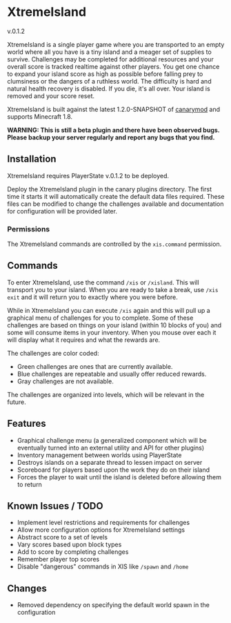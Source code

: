 XtremeIsland
============
v.0.1.2

XtremeIsland is a single player game where you are transported to an empty world where all you have is a tiny island and a meager set of supplies to survive. Challenges may be completed for additional resources and your overall score is tracked realtime against other players. You get one chance to expand your island score as high as possible before falling prey to clumsiness or the dangers of a ruthless world. The difficulty is hard and natural health recovery is disabled. If you die, it's all over. Your island is removed and your score reset.

XtremeIsland is built against the latest 1.2.0-SNAPSHOT of [canarymod](http://www.canarymod.net/) and supports Minecraft 1.8.

**WARNING:
This is still a beta plugin and there have been observed bugs. Please backup your server regularly and report any bugs that you find.**

## Installation
XtremeIsland requires PlayerState v.0.1.2 to be deployed.

Deploy the XtremeIsland plugin in the canary plugins directory. The first time it starts it will automatically create the default data files required. These files can be modified to change the challenges available and documentation for configuration will be provided later.

### Permissions
The XtremeIsland commands are controlled by the `xis.command` permission.

## Commands
To enter XtremeIsland, use the command `/xis` or `/xisland`. This will transport you to your island. When you are ready to take a break, use `/xis exit` and it will return you to exactly where you were before.

While in XtremeIsland you can execute `/xis` again and this will pull up a graphical menu of challenges for you to complete. Some of these challenges are based on things on your island (within 10 blocks of you) and some will consume items in your inventory. When you mouse over each it will display what it requires and what the rewards are.

The challenges are color coded:

* Green challenges are ones that are currently available.
* Blue challenges are repeatable and usually offer reduced rewards.
* Gray challenges are not available.

The challenges are organized into levels, which will be relevant in the future.

## Features
* Graphical challenge menu (a generalized component which will be eventually turned into an external utility and API for other plugins)
* Inventory management between worlds using PlayerState
* Destroys islands on a separate thread to lessen impact on server
* Scoreboard for players based upon the work they do on their island
* Forces the player to wait until the island is deleted before allowing them to return

## Known Issues / TODO
* Implement level restrictions and requirements for challenges
* Allow more configuration options for XtremeIsland settings
* Abstract score to a set of levels
* Vary scores based upon block types
* Add to score by completing challenges
* Remember player top scores
* Disable "dangerous" commands in XIS like `/spawn` and `/home`

## Changes
* Removed dependency on specifying the default world spawn in the configuration
